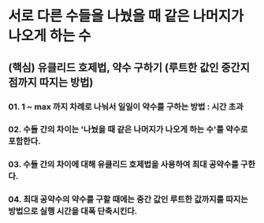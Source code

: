 # 서로 다른 수들을 나눴을 때 같은 나머지가 나오게 하는 수

## (핵심) 유클리드 호제법, 약수 구하기 (루트한 값인 중간지점까지 따지는 방법)   
### 01. 1 ~ max 까지 차례로 나눠서 일일이 약수를 구하는 방법 : 시간 초과
### 02. 수들 간의 차이는 '나눴을 때 같은 나머지가 나오게 하는 수'를 약수로 포함한다.
### 03. 수들 간의 차이에 대해 유클리드 호제법을 사용하여 최대 공약수를 구한다.
### 04. 최대 공약수의 약수를 구할 때에는 중간 값인 루트한 값까지를 따지는 방법으로 실행 시간을 대폭 단축시킨다.
